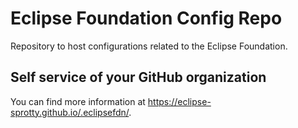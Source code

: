 # Eclipse Foundation Config Repo

Repository to host configurations related to the Eclipse Foundation.

## Self service of your GitHub organization

You can find more information at <https://eclipse-sprotty.github.io/.eclipsefdn/>.
